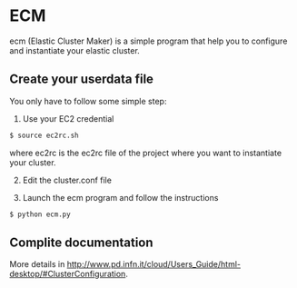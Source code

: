 # ECM 

ecm (Elastic Cluster Maker) is a simple program that help you to configure and instantiate your elastic cluster.

## Create your userdata file

You only have to follow some simple step:

1. Use your EC2 credential
```bash
$ source ec2rc.sh
```
where ec2rc is the ec2rc file of the project where you want to instantiate your cluster.

2. Edit the cluster.conf file

3. Launch the ecm program and follow the instructions
```bash
$ python ecm.py 
```

## Complite documentation

More details in http://www.pd.infn.it/cloud/Users_Guide/html-desktop/#ClusterConfiguration.
